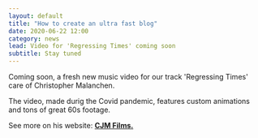 ```yaml
---
layout: default
title: "How to create an ultra fast blog"
date: 2020-06-22 12:00
category: news
lead: Video for 'Regressing Times' coming soon
subtitle: Stay tuned
---
```




Coming soon, a fresh new music video for our track 'Regressing Times' care of Christopher Malanchen. 

The video, made durig the Covid pandemic, features custom animations and tons of great 60s footage.

See more on his website: <a href="https://www.cjmfilms.netlify.app" target="_blank" rel="noopener noreferrer"><strong>CJM Films.</strong></a>
